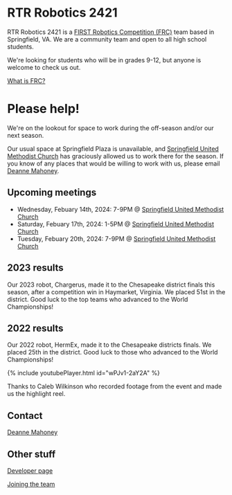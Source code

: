 # RTR Robotics 2421

RTR Robotics 2421 is a [FIRST Robotics Competition (FRC)](https://www.firstinspires.org/robotics/frc) team based in Springfield, VA. We are a community team and open to all high school students. 

We're looking for students who will be in grades 9-12, but anyone is welcome to check us out.

[What is FRC?](/what-is-FRC)

# Please help!

We're on the lookout for space to work during the off-season and/or our next season.

Our usual space at Springfield Plaza is unavailable, and [Springfield United Methodist Church](https://maps.app.goo.gl/gniPeEpstnMLA1E6A) has graciously allowed us to work there for the season. If you know of any places that would be willing to work with us, please email [Deanne Mahoney](mailto:first2421@gmail.com). 

## Upcoming meetings

* Wednesday, Febuary 14th, 2024: 7-9PM @ [Springfield United Methodist Church](https://maps.app.goo.gl/gniPeEpstnMLA1E6A)
* Saturday, Febuary 17th, 2024: 1-5PM @ [Springfield United Methodist Church](https://maps.app.goo.gl/gniPeEpstnMLA1E6A)
* Tuesday, Febuary 20th, 2024: 7-9PM @ [Springfield United Methodist Church](https://maps.app.goo.gl/gniPeEpstnMLA1E6A)



## 2023 results

Our 2023 robot, Chargerus, made it to the Chesapeake district finals this season, after a competition win in Haymarket, Virginia. We placed 51st in the district. Good luck to the top teams who advanced to the World Championships!

## 2022 results

Our 2022 robot, HermEx, made it to the Chesapeake districts finals. We placed 25th in the district. Good luck to those who advanced to the World Championships!

{% include youtubePlayer.html id="wPJv1-2aY2A" %}


Thanks to Caleb Wilkinson who recorded footage from the event and made us the highlight reel.


## Contact

[Deanne Mahoney](mailto:first2421@gmail.com)

## Other stuff
[Developer page](/developers)

[Joining the team](/what-is-FRC)
